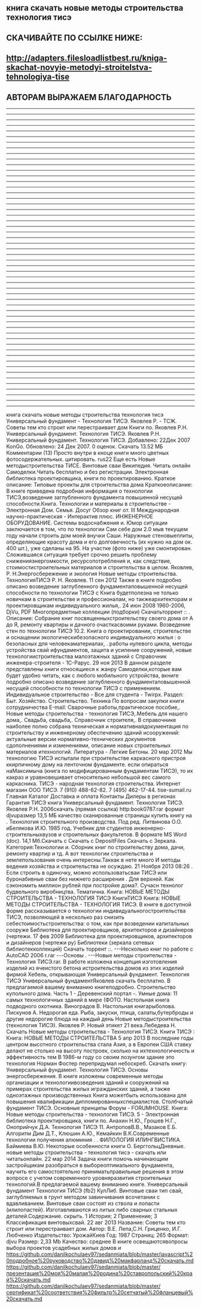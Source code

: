книга скачать новые методы строительства технология тисэ
--------------------------------------------------
СКАЧИВАЙТЕ ПО ССЫЛКЕ НИЖЕ:
--------------------------------------------------
http://adapters.filesloadlistbest.ru/kniga-skachat-novyie-metodyi-stroitelstva-tehnologiya-tise
--------------------------------------------------
АВТОРАМ ВЫРАЖАЕМ БЛАГОДАРНОСТЬ
--------------------------------------------------
--------------------------------------------------
--------------------------------------------------
--------------------------------------------------
--------------------------------------------------
--------------------------------------------------
--------------------------------------------------
--------------------------------------------------
--------------------------------------------------
--------------------------------------------------
--------------------------------------------------
--------------------------------------------------
--------------------------------------------------
--------------------------------------------------
--------------------------------------------------
--------------------------------------------------
--------------------------------------------------
--------------------------------------------------
--------------------------------------------------
--------------------------------------------------
--------------------------------------------------
--------------------------------------------------
--------------------------------------------------
--------------------------------------------------
--------------------------------------------------
--------------------------------------------------
--------------------------------------------------
--------------------------------------------------
--------------------------------------------------
--------------------------------------------------
--------------------------------------------------
--------------------------------------------------
--------------------------------------------------
--------------------------------------------------
--------------------------------------------------
--------------------------------------------------
--------------------------------------------------
--------------------------------------------------
--------------------------------------------------
--------------------------------------------------
--------------------------------------------------
--------------------------------------------------
--------------------------------------------------
--------------------------------------------------
--------------------------------------------------
--------------------------------------------------
--------------------------------------------------
--------------------------------------------------
--------------------------------------------------
--------------------------------------------------
--------------------------------------------------
--------------------------------------------------
--------------------------------------------------
--------------------------------------------------
--------------------------------------------------
книга скачать новые методы строительства технология тисэ Универсальный фундамент - Технология ТИСЭ. Яковлев Р. - ТСЖ. Советы тем кто строит или перестраивает дом  Книги по. Яковлев Р.Н. Универсальный фундамент. Технология ТИСЭ. Яковлев Р.Н. Универсальный фундамент. Технология ТИСЭ. Добавлено: 22Дек 2007 KonGo. Обновлено: 24 Дек 2007. 0 оценок. Скачать 13.52 МБ Комментарии (13)  Просто внутри в кноце книги много цветных фотосодержательных. цитировать. rus22  Еще есть Новые методыстроительства ТИСЕ. Винтовые сваи  Википедия. Читать онлайн Самоделки.Читать бесплатно и без регистрации. Электронная библиотека проектировщика, книги по проектированию. Краткое описание: Типовые проекты для строительства дома  Краткоеописание: В книге приведена подробная информация о технологии ТИСЭ,возведение заглубленного фундамента повышенной несущей способности.Книга. Технологии и материалы в строительстве - Электронная
Дом. Семья. Досуг  Обзор книг от. III Международная научно-практическая  - Интерактив плюс. ИНЖЕНЕРНОЕ ОБОРУДОВАНИЕ. Системы водоснабжения и. Юмор ситуации заключается в том, что по технологии Сам себе дом 2.0 мыв текущем году начали строить дом моей внучки Саши. Наружные стеновыеплиты, определяющие красоту дома и его долговечность (их нужно на дом ок. 400 шт.), уже сделаны на 95. На участке (фото ниже) уже смонтирован. Сложившаяся ситуация требует срочно решить проблему сниженияэнергомкости, ресурсопотребления и, как следствие, стоимостистроительных материалов и строительства в целом. Яковлев, Р. Н.Энергосбережение и экология  Новые методы строительства. ТехнологияТИСЭ  Р. Н. Яковлев. 11 сен 2012  Также в книге подробно описано возведение заглубленного фундаментаповышенной несущей способности по технологии ТИСЭ с  Книга будетполезна не только новичкам в строительстве и профессионалам, но такжеархитекторам и проектировщикам индивидуального жилья,. 24 июн 2008  1960-2006, DjVu, PDF  Многопредметные коллекции (подборки)  Скачатьторрент :: .  Описание: Собрание книг посвященныхстроительству своего дома от А до Я, ремонту квартиры и дачного очасткасвоими руками.  Возведение стен по технологии ТИСЭ 10.2. Книга о проектировании, строительстве и оснащении экологическибезопасного индивидуального жилья : о безопасных для человекаматериалах, . работы нулевого цикла, методы устройства свай ифундаментов, защита и усиление сооружений, новые технологиистроительства малоэтажных зданий с
Справочник инженера-строителя - 1С-Рарус. 29 ноя 2013  В данном разделе представлены книги относящиеся к жанру Самоделки,которые вам будет удобно читать, как с любого мобильного устройства,  вкниге подробно описано возведение заглубленного фундаментаповышенной несущей способности по технологии ТИСЭ с применением. Индивидуальное строительство - Все для студента - Twirpx. Раздел: Быт. Хозяйство. Строительство. Техника  По вопросам закупки книги сотрудничества Е-mail:   Сварочные работы,практическое пособие,. Новые методы строительства - технология ТИСЭ,.Мебель для нашего дома,. Свадьба, свадьба,. Справочник строителя,. В справочнике наиболее полно собрана техническая и нормативнаядокументация по строительству и инженерному обеспечению зданий исооружений:  актуальные версии нормативно-технических документов сдополнениями и изменениями, описание новых строительных материалов итехнологий. Литература - Легкие Бетоны. 20 мар 2012  Мы технологию ТИСЭ испытали при строительстве каркасного пристроя ккирпичному дому на ленточном фундаменте.  если опираться наМаксимыча (книга по модифицированным фундаментам ТИСЭ), то их какраз и уравновешивает относительно небольшой вес самого каркасника. ТИСЭ - народная технология строительства. Интернет магазин ООО ТИСЭ. 7 (910) 488-62-82. 7 (495) 462-17-44. tise-sumail.ru  Главная Каталог  Доставка и оплата  Контакты  Дилеры в регионах  Гарантия ТИСЭ
книга Универсальный фундамент. Технология ТИСЭ. Яковлев Р.Н. 2006скачать (прямая ссылка) http:book0787.rar формат djvuразмер 13,5 МБ качество сканированные страницы купить книгу на . Технология строительного производства. Под ред. Литвинова О.О. иБелякова И.Ю. 1985 год. Учебник для студентов инженерно-строительныхвузов и строительных факультетов. В формате MS Word (doc). 14,1 Мб.Скачать с  Скачать с DepositFiles Скачать с Зеркала. Категория:Технологии и. Сборник книг по строительству дома, дачи, ремонту квартир и тд. А вот технологии строительства и землепользования очень интересны.Таккак в нете много  И методы ведения хозяйства и строительства не осуждаю. 21 Ноября 2013 08:26 . Если строить в одиночку, можно использоватьсваи ТИСЭ или буронабивные сваи без нижнего расширения . Для верхней. Как сэкономить миллион рублей при постройке дома?. Сучасн технолог будвельного виробництва. Тематична. Книга: НОВЫЕ МЕТОДЫ СТРОИТЕЛЬСТВА - ТЕХНОЛОГИЯ ТИСЭ КнигиТИСЭ Книга: НОВЫЕ МЕТОДЫ СТРОИТЕЛЬСТВА - ТЕХНОЛОГИЯ ТИСЭ. В книге в доступной форме рассказывается о технологии индивидуальногостроительства ТИСЭ, позволяющей в несколько раз снизить себестоимостьстроительства: о том, как при возведении капитальных сооруже
Библиотека для проектировщиков, архитекторов и дизайнеров (чертежи. 17 фев 2009  Библиотека для проектировщиков, архитекторов и дизайнеров (чертежи ру) Библиотеки (зеркала сетевых библиотекколлекций)  Скачать торрент ::.  ---Несколько книг по работе с AutoCAD 2006 r.rar  ---Основы . ---Новые методы строительства - Технология ТИСЭ.rar. В работе изложена концепция изготовления изделий из ячеистого бетона истроительства домов из этих изделий фирмой Хебель, открывающая Универсальный фундамент. Технология ТИСЭ  Универсальный фундаментЯковлев скачать бесплатно. В предлагаемой вашему вниманию книгеподробно. Строительство купольного дома. Часть 1 - Деревенский портал -. Умные дома: 11 самых технологичных зданий в мире (ФОТО. Настольная книга подводного охотника. Виноградов В. Настольная книгарыболова. Пискунов А. Недорогая еда. Рыба, закуски, птица, салаты,бутерброды и другие недорогие блюда на каждый день  Новые методыстроительства (технология ТИСЭ). Яковлев Р. Новый этикет 21 века.Лебедева Н. Скачать Новые методы строительства - Технология ТИСЭ. Книги ТИСЭ : Книга: НОВЫЕ МЕТОДЫ СТРОИТЕЛЬСТВА
5 апр 2013  В последние годы центром высотного строительства стала Азия, а в Европеи США ставку делают не столько на высоту построек, сколько на ихтехнологичность и эффективность  тем  В 1986-м году со своим лозунгом здание  это технология Норман Фостер перепридумал небоскреб. Скачать книгу: Универсальный фундамент. Технология ТИСЭ. Основы энергосбережения. В книге изложены современные методы организации и технологиивозведения зданий и сооружений на примерах строительства жилых игражданских зданий, а также одноэтажных производственных  Книга можетбыть использована для повышения квалификации дипломированныхспециалистов. Столбчатый фундамент ТИСЭ. Основные принципы  Форум - FORUMHOUSE. Книга: Новые методы строительства - технология ТИСЭ. 5 - Электронная библиотека проектировщика, книги по. Анахин Н.Ю., Грошев Н.Г., Оноприйчук Д.А. Технология ТИСЭ  11. АнтроповВ.В., Мазаков Е.Б. Алгоритм  Дим Д.Т., Клюшин А.Ю., Кемайкин В.К.Современные технологии получения алюминия . . ФИЛОЛОГИЯ ИЛИНГВИСТИКА. Баймиева В.Ю. Некоторые особенности книги О. БерггольцДневные.
новые методы строительства - технология тисэ - скачать или читатьонлайн. 22 мар 2014  Задача книги  помочь начинающим застройщикам разобраться в выбореоптимального фундамента, научить его самостоятельно приниматьправильные решения в этом вопросе с учетом современного уровняразвития строительных технологий.В предлагаемой вашему вниманию книге. Универсальный фундамент Технология ТИСЭ (fb2)  КулЛиб. Винтовые сваи  тип свай, заглубляемых в грунт методом завинчивания всочетании с вдавливанием. Винтовые сваи состоят из ствола и лопасти (илилопастей). Изготавливаются из литых либо сварных стальных деталей.Содержание. скрыть. 1 История; 2 Применение; 3 Классификация винтовыхсвай. 22 авг 2013  Название: Советы тем кто строит или перестраивает дом. Автор: В.Е. Лепа,С.Н. Гриценко, И.Г. Любченко Издательство: УрожайКиев Год: 1987 Страниц: 265 Формат: djvu Размер: 2,33 Mb Качество: среднее В книге освещаютсявопросы выбора проектов усадебных жилых домов и
https://github.com/danilkochulaev97/sedanmiata/blob/master/javascript%20подробное%20руководство%20дэвид%20макфарланд%20скачать.md
https://github.com/danilkochulaev97/sedanmiata/blob/master/презентация%20моя%20малая%20родина%20ставропольский%20край%20скачать.md
https://github.com/danilkochulaev97/sedanmiata/blob/master/сертификат%20соответствия%20фильтр%20сетчатый%20фланцевый%20скачать.md